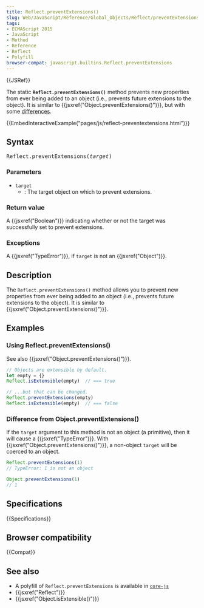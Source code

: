 ```yaml
---
title: Reflect.preventExtensions()
slug: Web/JavaScript/Reference/Global_Objects/Reflect/preventExtensions
tags:
- ECMAScript 2015
- JavaScript
- Method
- Reference
- Reflect
- Polyfill
browser-compat: javascript.builtins.Reflect.preventExtensions
---
```

{{JSRef}}

The static **`Reflect.preventExtensions()`** method prevents new properties from
ever being added to an object (i.e., prevents future extensions to the object).
It is similar to {{jsxref("Object.preventExtensions()")}}, but with
some [differences](#difference_from_object.preventExtensions).

{{EmbedInteractiveExample("pages/js/reflect-preventextensions.html")}}

## Syntax

<pre class="brush: js">Reflect.preventExtensions(<var>target</var>)
</pre>

### Parameters

- `target`
  - : The target object on which to prevent extensions.

### Return value

A {{jsxref("Boolean")}} indicating whether or not the target was
successfully set to prevent extensions.

### Exceptions

A {{jsxref("TypeError")}}, if `target` is not an
{{jsxref("Object")}}.

## Description

The `Reflect.preventExtensions()` method allows you to prevent new properties
from ever being added to an object (i.e., prevents future extensions to the
object). It is similar to {{jsxref("Object.preventExtensions()")}}.

## Examples

### Using Reflect.preventExtensions()

See also {{jsxref("Object.preventExtensions()")}}.

```js
// Objects are extensible by default.
let empty = {}
Reflect.isExtensible(empty)  // === true

// ...but that can be changed.
Reflect.preventExtensions(empty)
Reflect.isExtensible(empty)  // === false
```

### Difference from Object.preventExtensions()

If the `target` argument to this method is not an object (a primitive), then it
will cause a {{jsxref("TypeError")}}. With
{{jsxref("Object.preventExtensions()")}}, a non-object `target` will
be coerced to an object.

```js
Reflect.preventExtensions(1)
// TypeError: 1 is not an object

Object.preventExtensions(1)
// 1
```

## Specifications

{{Specifications}}

## Browser compatibility

{{Compat}}

## See also

- A polyfill of `Reflect.preventExtensions` is available in
  [`core-js`](https://github.com/zloirock/core-js#ecmascript-reflect)
- {{jsxref("Reflect")}}
- {{jsxref("Object.isExtensible()")}}
